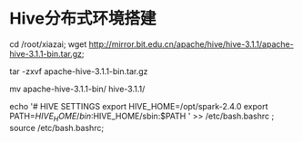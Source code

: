 # Hive分布式环境搭建


cd /root/xiazai;
wget http://mirror.bit.edu.cn/apache/hive/hive-3.1.1/apache-hive-3.1.1-bin.tar.gz;

tar -zxvf apache-hive-3.1.1-bin.tar.gz

mv apache-hive-3.1.1-bin/ hive-3.1.1/

echo '# HIVE SETTINGS
export HIVE_HOME=/opt/spark-2.4.0
export PATH=$HIVE_HOME/bin:$HIVE_HOME/sbin:$PATH
' >> /etc/bash.bashrc ;
source /etc/bash.bashrc;


